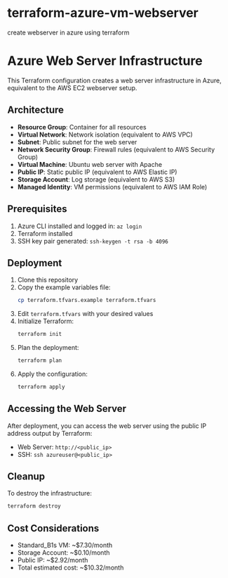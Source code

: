 # terraform-azure-vm-webserver
create webserver in azure using terraform 

# Azure Web Server Infrastructure

This Terraform configuration creates a web server infrastructure in Azure, equivalent to the AWS EC2 webserver setup.

## Architecture

- **Resource Group**: Container for all resources
- **Virtual Network**: Network isolation (equivalent to AWS VPC)
- **Subnet**: Public subnet for the web server
- **Network Security Group**: Firewall rules (equivalent to AWS Security Group)
- **Virtual Machine**: Ubuntu web server with Apache
- **Public IP**: Static public IP (equivalent to AWS Elastic IP)
- **Storage Account**: Log storage (equivalent to AWS S3)
- **Managed Identity**: VM permissions (equivalent to AWS IAM Role)

## Prerequisites

1. Azure CLI installed and logged in: `az login`
2. Terraform installed
3. SSH key pair generated: `ssh-keygen -t rsa -b 4096`

## Deployment

1. Clone this repository
2. Copy the example variables file:
   ```bash
   cp terraform.tfvars.example terraform.tfvars
   ```
3. Edit `terraform.tfvars` with your desired values
4. Initialize Terraform:
   ```bash
   terraform init
   ```
5. Plan the deployment:
   ```bash
   terraform plan
   ```
6. Apply the configuration:
   ```bash
   terraform apply
   ```

## Accessing the Web Server

After deployment, you can access the web server using the public IP address output by Terraform:
- Web Server: `http://<public_ip>`
- SSH: `ssh azureuser@<public_ip>`

## Cleanup

To destroy the infrastructure:
```bash
terraform destroy
```

## Cost Considerations

- Standard_B1s VM: ~$7.30/month
- Storage Account: ~$0.10/month
- Public IP: ~$2.92/month
- Total estimated cost: ~$10.32/month